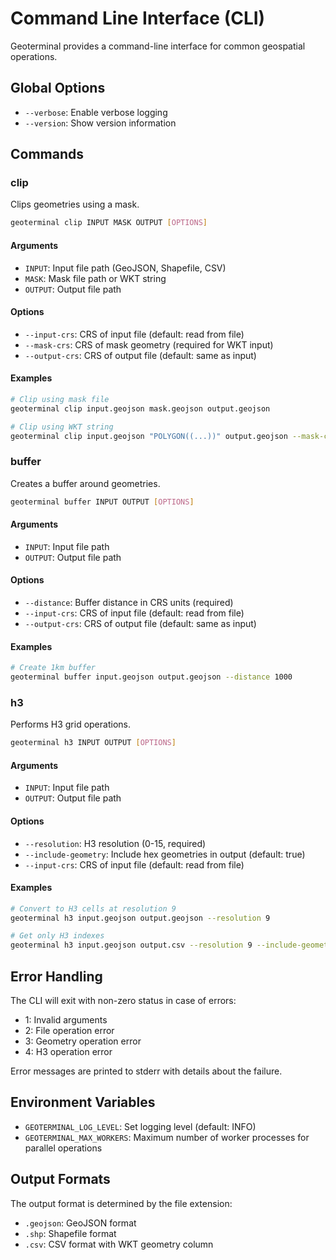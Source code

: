 # Command Line Interface (CLI)

Geoterminal provides a command-line interface for common geospatial operations.

## Global Options

- `--verbose`: Enable verbose logging
- `--version`: Show version information

## Commands

### clip

Clips geometries using a mask.

```bash
geoterminal clip INPUT MASK OUTPUT [OPTIONS]
```

#### Arguments
- `INPUT`: Input file path (GeoJSON, Shapefile, CSV)
- `MASK`: Mask file path or WKT string
- `OUTPUT`: Output file path

#### Options
- `--input-crs`: CRS of input file (default: read from file)
- `--mask-crs`: CRS of mask geometry (required for WKT input)
- `--output-crs`: CRS of output file (default: same as input)

#### Examples
```bash
# Clip using mask file
geoterminal clip input.geojson mask.geojson output.geojson

# Clip using WKT string
geoterminal clip input.geojson "POLYGON((...))" output.geojson --mask-crs EPSG:4326
```

### buffer

Creates a buffer around geometries.

```bash
geoterminal buffer INPUT OUTPUT [OPTIONS]
```

#### Arguments
- `INPUT`: Input file path
- `OUTPUT`: Output file path

#### Options
- `--distance`: Buffer distance in CRS units (required)
- `--input-crs`: CRS of input file (default: read from file)
- `--output-crs`: CRS of output file (default: same as input)

#### Examples
```bash
# Create 1km buffer
geoterminal buffer input.geojson output.geojson --distance 1000
```

### h3

Performs H3 grid operations.

```bash
geoterminal h3 INPUT OUTPUT [OPTIONS]
```

#### Arguments
- `INPUT`: Input file path
- `OUTPUT`: Output file path

#### Options
- `--resolution`: H3 resolution (0-15, required)
- `--include-geometry`: Include hex geometries in output (default: true)
- `--input-crs`: CRS of input file (default: read from file)

#### Examples
```bash
# Convert to H3 cells at resolution 9
geoterminal h3 input.geojson output.geojson --resolution 9

# Get only H3 indexes
geoterminal h3 input.geojson output.csv --resolution 9 --include-geometry false
```

## Error Handling

The CLI will exit with non-zero status in case of errors:
- 1: Invalid arguments
- 2: File operation error
- 3: Geometry operation error
- 4: H3 operation error

Error messages are printed to stderr with details about the failure.

## Environment Variables

- `GEOTERMINAL_LOG_LEVEL`: Set logging level (default: INFO)
- `GEOTERMINAL_MAX_WORKERS`: Maximum number of worker processes for parallel operations

## Output Formats

The output format is determined by the file extension:
- `.geojson`: GeoJSON format
- `.shp`: Shapefile format
- `.csv`: CSV format with WKT geometry column
